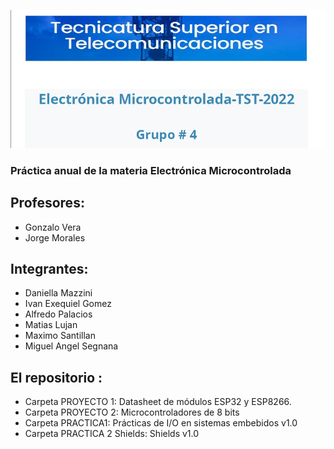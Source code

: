 ![Image text](https://github.com/EMTSTISPC/Grupo4/blob/1ef0de1b33f0af2e8d371f2b9fe5b0307f323c6a/Logo.jpg)

### Práctica anual de la materia Electrónica Microcontrolada

## Profesores:

- Gonzalo Vera
- Jorge Morales

## Integrantes:

-	Daniella Mazzini 
-	Ivan Exequiel Gomez
-	Alfredo Palacios
-	Matias Lujan
-	Maximo Santillan
- Miguel Angel Segnana


## El repositorio :

 * Carpeta PROYECTO 1: Datasheet de módulos ESP32 y ESP8266.  
 * Carpeta PROYECTO 2: Microcontroladores de 8 bits
 * Carpeta PRACTICA1: Prácticas de I/O en sistemas embebidos v1.0
 * Carpeta PRACTICA 2 Shields: Shields v1.0
